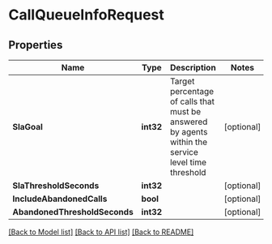 # CallQueueInfoRequest

## Properties

Name | Type | Description | Notes
------------ | ------------- | ------------- | -------------
**SlaGoal** | **int32** | Target percentage of calls that must be answered by agents within the service level time threshold | [optional] 
**SlaThresholdSeconds** | **int32** |  | [optional] 
**IncludeAbandonedCalls** | **bool** |  | [optional] 
**AbandonedThresholdSeconds** | **int32** |  | [optional] 

[[Back to Model list]](../README.md#documentation-for-models) [[Back to API list]](../README.md#documentation-for-api-endpoints) [[Back to README]](../README.md)


